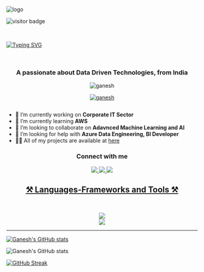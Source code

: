 ![logo](https://github.com/rganesh203/rganesh203/blob/main/Blue%20Modern%20Travel%20(Banner%20(Landscape))%20(1).jpg)
</div>
</h1>

![visitor badge](https://visitor-badge.laobi.icu/badge?page_id=jwenjian.visitor-badge&left_color=red&right_color=green&left_text=Visitors)
</div>
<br/>

<a href="https://git.io/typing-svg"><img src="https://readme-typing-svg.demolab.com?font=Fira+Code&pause=1000&font=60&center=true&random=false&width=500&height=70&lines=Hi+there!+👋+I'm+R+Ganesh" alt="Typing SVG" /></a>
</div>
<br/>

<h3 align="center">A passionate about Data Driven Technologies, from India</h3>
<p img align ="right" alt="coding" width="400" src="https://user-images.githubusercontent.com/55389276/140866485-8fb1c876-9a8f-4d6a-98dc-08c4981eaf70.gif" /> </p>
<p align="center"> <img src="https://komarev.com/ghpvc/?username=ganesh&label=Profile%20views&color=0e75b6&style=flat" alt="ganesh" /> </p>
<p align="center"> <a href="https://github.com/ryo-ma/github-profile-trophy"><img src="https://github-profile-trophy.vercel.app/?username=ganesh" alt="ganesh" /></a> </p>
<p align="center"> <a href="https://twitter.com/" target="blank"><img src="https://img.shields.io/twitter/follow/?logo=twitter&style=for-the-badge" alt="" /></a> </p>

- 🔭 I’m currently working on **Corporate IT Sector**
- 🌱 I’m currently learning **AWS**
- 👯 I’m looking to collaborate on **Adavnced Machine Learning and AI**
- 🤝 I’m looking for help with **Azure Data Engineering, BI Developer**
- 👨‍💻 All of my projects are available at [here](https://github.com/rganesh203/)

</div>

<div align="center">

<h3 align="center">Connect with me</h3>
<p align="center">
  <a href="mailto:rganesh0203@gmail.com">
    <img src="https://img.shields.io/badge/Gmail-D14836?style=for-the-badge&logo=gmail&logoColor=white" target="_blank" />
  </a>
  
  <a href="https://in.linkedin.com/in/r-ganesh-a86418155">
    <img src="https://img.shields.io/badge/LinkedIn-0077B5?style=for-the-badge&logo=linkedin&logoColor=white" target="_blank" />
  </a>
    <a href="https://www.youtube.com/channel/UCjX8fRMhCMFeIJBDCap1Mxw">
    <img src="https://img.shields.io/badge/YouTube-FF0000?style=for-the-badge&logo=youtube&logoColor=white" target="_blank />
  </a>
      
</div>


<div align="center">
<h2 align="center">⚒ Languages-Frameworks and Tools ⚒</h2>
<br/>
<p align="center">
  <a href="https://skillicons.dev">
    <img src="https://skillicons.dev/icons?i=c,python,mysql,linux,arduino,azure,github,cassandra,ai" /><br>
    <img src="https://skillicons.dev/icons?i=vscode,aws,tensorflow,vscode,vim,raspberrypi,kafka," />
  </a>
</div>

<hr/>


[![Ganesh's GitHub stats](https://github-readme-stats.vercel.app/api/top-langs?username=rganesh203&hide=shell,jupyter%20notebook&theme=algolia&show_icons=true)](https://github.com/rganesh203)

![Ganesh's GitHub stats](https://github-readme-stats.vercel.app/api?username=Ganesh&theme=neon&show_icons=true)

[![GitHub Streak](https://streak-stats.demolab.com/?user=DenverCoder1&theme=dark)](https://git.io/streak-stats)





           
